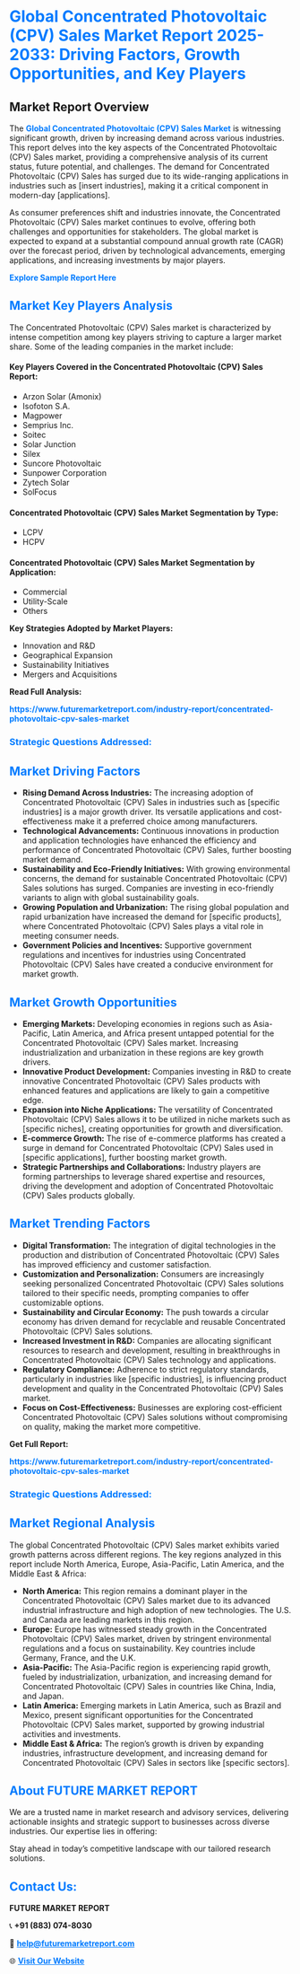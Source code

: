 <h1 style="color: #007BFF;">Global Concentrated Photovoltaic (CPV) Sales Market Report 2025-2033: Driving Factors, Growth Opportunities, and Key Players</h1>

<section id="overview">
<h2>Market Report Overview</h2>
<p>The <a href="https://www.futuremarketreport.com/industry-report/concentrated-photovoltaic-cpv-sales-market" style="color: #007BFF; text-decoration: none;"><strong>Global Concentrated Photovoltaic (CPV) Sales Market</strong></a> is witnessing significant growth, driven by increasing demand across various industries. This report delves into the key aspects of the Concentrated Photovoltaic (CPV) Sales market, providing a comprehensive analysis of its current status, future potential, and challenges. The demand for Concentrated Photovoltaic (CPV) Sales has surged due to its wide-ranging applications in industries such as [insert industries], making it a critical component in modern-day [applications].</p>
<p>As consumer preferences shift and industries innovate, the Concentrated Photovoltaic (CPV) Sales market continues to evolve, offering both challenges and opportunities for stakeholders. The global market is expected to expand at a substantial compound annual growth rate (CAGR) over the forecast period, driven by technological advancements, emerging applications, and increasing investments by major players.</p>
</section>

<section id="overview">
<p><a href="https://www.futuremarketreport.com/request-sample/reportId=108906" style="color: #007BFF; text-decoration: none;"><strong>Explore Sample Report Here</strong></a></p>
</section>

<section id="key-players">
<h2 style="color: #007BFF;">Market Key Players Analysis</h2>
<p>The Concentrated Photovoltaic (CPV) Sales market is characterized by intense competition among key players striving to capture a larger market share. Some of the leading companies in the market include:</p>
<h4>Key Players Covered in the Concentrated Photovoltaic (CPV) Sales Report:</h4>
<ul><li>Arzon Solar (Amonix)</li><li>Isofoton S.A.</li><li>Magpower</li><li>Semprius Inc.</li><li>Soitec</li><li>Solar Junction</li><li>Silex</li><li>Suncore Photovoltaic</li><li>Sunpower Corporation</li><li>Zytech Solar</li><li>SolFocus</li></ul>
<h4>Concentrated Photovoltaic (CPV) Sales Market Segmentation by Type:</h4>
<ul><li>LCPV</li><li>HCPV</li></ul>

<h4>Concentrated Photovoltaic (CPV) Sales Market Segmentation by Application:</h4>
<ul><li>Commercial</li><li>Utility-Scale</li><li>Others</li></ul>
<p><strong>Key Strategies Adopted by Market Players:</strong></p>
<ul>
<li>Innovation and R&D</li>
<li>Geographical Expansion</li>
<li>Sustainability Initiatives</li>
<li>Mergers and Acquisitions</li>
</ul>
</section>

<section>
<p><strong>Read Full Analysis: </strong></p><a href="https://www.futuremarketreport.com/industry-report/concentrated-photovoltaic-cpv-sales-market" style="color: #007BFF; text-decoration: none;"><strong>https://www.futuremarketreport.com/industry-report/concentrated-photovoltaic-cpv-sales-market</strong></a>
<h3 style="color: #007BFF;">Strategic Questions Addressed:</h3>
</section>

<section id="driving-factors">
<h2 style="color: #007BFF;">Market Driving Factors</h2>
<ul>
<li><strong>Rising Demand Across Industries:</strong> The increasing adoption of Concentrated Photovoltaic (CPV) Sales in industries such as [specific industries] is a major growth driver. Its versatile applications and cost-effectiveness make it a preferred choice among manufacturers.</li>
<li><strong>Technological Advancements:</strong> Continuous innovations in production and application technologies have enhanced the efficiency and performance of Concentrated Photovoltaic (CPV) Sales, further boosting market demand.</li>
<li><strong>Sustainability and Eco-Friendly Initiatives:</strong> With growing environmental concerns, the demand for sustainable Concentrated Photovoltaic (CPV) Sales solutions has surged. Companies are investing in eco-friendly variants to align with global sustainability goals.</li>
<li><strong>Growing Population and Urbanization:</strong> The rising global population and rapid urbanization have increased the demand for [specific products], where Concentrated Photovoltaic (CPV) Sales plays a vital role in meeting consumer needs.</li>
<li><strong>Government Policies and Incentives:</strong> Supportive government regulations and incentives for industries using Concentrated Photovoltaic (CPV) Sales have created a conducive environment for market growth.</li>
</ul>
</section>

<section id="growth-opportunities">
<h2 style="color: #007BFF;">Market Growth Opportunities</h2>
<ul>
<li><strong>Emerging Markets:</strong> Developing economies in regions such as Asia-Pacific, Latin America, and Africa present untapped potential for the Concentrated Photovoltaic (CPV) Sales market. Increasing industrialization and urbanization in these regions are key growth drivers.</li>
<li><strong>Innovative Product Development:</strong> Companies investing in R&D to create innovative Concentrated Photovoltaic (CPV) Sales products with enhanced features and applications are likely to gain a competitive edge.</li>
<li><strong>Expansion into Niche Applications:</strong> The versatility of Concentrated Photovoltaic (CPV) Sales allows it to be utilized in niche markets such as [specific niches], creating opportunities for growth and diversification.</li>
<li><strong>E-commerce Growth:</strong> The rise of e-commerce platforms has created a surge in demand for Concentrated Photovoltaic (CPV) Sales used in [specific applications], further boosting market growth.</li>
<li><strong>Strategic Partnerships and Collaborations:</strong> Industry players are forming partnerships to leverage shared expertise and resources, driving the development and adoption of Concentrated Photovoltaic (CPV) Sales products globally.</li>
</ul>
</section>

<section id="trending-factors">
<h2 style="color: #007BFF;">Market Trending Factors</h2>
<ul>
<li><strong>Digital Transformation:</strong> The integration of digital technologies in the production and distribution of Concentrated Photovoltaic (CPV) Sales has improved efficiency and customer satisfaction.</li>
<li><strong>Customization and Personalization:</strong> Consumers are increasingly seeking personalized Concentrated Photovoltaic (CPV) Sales solutions tailored to their specific needs, prompting companies to offer customizable options.</li>
<li><strong>Sustainability and Circular Economy:</strong> The push towards a circular economy has driven demand for recyclable and reusable Concentrated Photovoltaic (CPV) Sales solutions.</li>
<li><strong>Increased Investment in R&D:</strong> Companies are allocating significant resources to research and development, resulting in breakthroughs in Concentrated Photovoltaic (CPV) Sales technology and applications.</li>
<li><strong>Regulatory Compliance:</strong> Adherence to strict regulatory standards, particularly in industries like [specific industries], is influencing product development and quality in the Concentrated Photovoltaic (CPV) Sales market.</li>
<li><strong>Focus on Cost-Effectiveness:</strong> Businesses are exploring cost-efficient Concentrated Photovoltaic (CPV) Sales solutions without compromising on quality, making the market more competitive.</li>
</ul>
</section>

<section>
<p><strong>Get Full Report: </strong></p><a href="https://www.futuremarketreport.com/industry-report/concentrated-photovoltaic-cpv-sales-market" style="color: #007BFF; text-decoration: none;"><strong>https://www.futuremarketreport.com/industry-report/concentrated-photovoltaic-cpv-sales-market</strong></a>
<h3 style="color: #007BFF;">Strategic Questions Addressed:</h3>
</section>


<section id="regional-analysis">
<h2 style="color: #007BFF;">Market Regional Analysis</h2>
<p>The global Concentrated Photovoltaic (CPV) Sales market exhibits varied growth patterns across different regions. The key regions analyzed in this report include North America, Europe, Asia-Pacific, Latin America, and the Middle East & Africa:</p>
<ul>
<li><strong>North America:</strong> This region remains a dominant player in the Concentrated Photovoltaic (CPV) Sales market due to its advanced industrial infrastructure and high adoption of new technologies. The U.S. and Canada are leading markets in this region.</li>
<li><strong>Europe:</strong> Europe has witnessed steady growth in the Concentrated Photovoltaic (CPV) Sales market, driven by stringent environmental regulations and a focus on sustainability. Key countries include Germany, France, and the U.K.</li>
<li><strong>Asia-Pacific:</strong> The Asia-Pacific region is experiencing rapid growth, fueled by industrialization, urbanization, and increasing demand for Concentrated Photovoltaic (CPV) Sales in countries like China, India, and Japan.</li>
<li><strong>Latin America:</strong> Emerging markets in Latin America, such as Brazil and Mexico, present significant opportunities for the Concentrated Photovoltaic (CPV) Sales market, supported by growing industrial activities and investments.</li>
<li><strong>Middle East & Africa:</strong> The region’s growth is driven by expanding industries, infrastructure development, and increasing demand for Concentrated Photovoltaic (CPV) Sales in sectors like [specific sectors].</li>
</ul>
</section>

<footer>
<h2 style="color: #007BFF;">About FUTURE MARKET REPORT</h2>
<p>We are a trusted name in market research and advisory services, delivering actionable insights and strategic support to businesses across diverse industries. Our expertise lies in offering:</p>

<p>Stay ahead in today’s competitive landscape with our tailored research solutions.</p>

<h2 style="color: #007BFF;">Contact Us:</h2>
<p><strong>FUTURE MARKET REPORT</strong></p>
<p>📞 <strong>+91 (883) 074-8030</strong></p>
<p>📧 <strong><a href="mailto:help@futuremarketreport.com" style="color: #007BFF;">help@futuremarketreport.com</a></strong></p>
<p>🌐 <strong><a href="https://www.futuremarketreport.com/" style="color: #007BFF;">Visit Our Website</a></strong></p>
</footer>